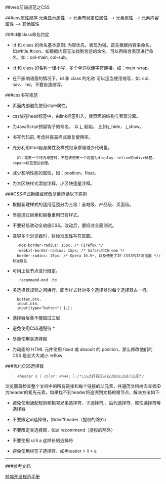 ##web前端规范之CSS

###css属性顺序
元素显示属性 —> 元素布局定位属性 –> 元素属性 –> 元素内容属性 –> 其他属性

###id和class命名约定
* id 和 class 的命名基本原则: 内容优先，表现为辅。首先根据内容来命名，如:#title,#icon。如根据内容无法找到合适的命名，可以再结合表现进行命名，如：col-main, col-sub。

* id 和 class 的名称一律小写，多个单词以连字符连接，如：main-wrap。

* 在不影响语意的情况下，id 和 class 的名称 可以适当使用缩写，如: col、nav、 hd，不要自造缩写。

###css书写规范
* 页面内部避免使用style属性。

* css放在head标签中，由link标签引入，使页面的结构与表现分离。

* 为JavaScript预留钩子的命名， 以 j_ 起始， 比如:j_hide， j_show。

* 书写代码前, 考虑并提高样式重复使用率。

* 充分利用html自身属性及样式继承原理减少代码量。

		如：需要一个行内标签时，不应该使用一个设置为display：inline的<div>标签，<span>标签更加合理。 


* 减少影响性能的属性，如：position，float。

* 为大区块样式添加注释，小区块适量注释。

###CSS样式新建或修改尽量遵循以下原则
* 根据新建样式的适用范围分为三级：全站级、产品级、页面级。

* 尽量通过继承和层叠重用已有样式。

* 不要轻易改动全站级CSS。改动后，要经过全面测试。

* 兼容多个浏览器时，将标准属性写在底部。

		-moz-border-radius: 15px; /* Firefox */
		-webkit-border-radius: 15px; /* Safari和Chrome */
		border-radius: 15px; /* Opera 10.5+, 以及使用了IE-CSS3的IE浏览器 *//标准属性
		
* 可用上级节点进行限定。

		.recommend-mod .hd

* 多选择器规则之间换行，即当样式针对多个选择器时每个选择器占一行。
	
		button.btn,
		input.btn,
		input[type="button"] {…};
		
* 选择器层叠不能超过三层

* 避免使用CSS通配符 *

* 尽量使用类选择器 

* 为动画的 HTML 元件使用 fixed 或 absoult 的 position，那么修改他们的 CSS 是会大大减小 reflow

 


###优化CSS选择器

> `#header a { color: #444; };/*CSS选择器是从右边到左边进行匹配*/`

浏览器将检查整个文档中的所有链接和每个链接的父元素，并遍历文档树去查找ID为header的祖先元素，如果找不到header将追溯到文档的根节点，解决方法如下:

* 避免使用通配规则和相邻兄弟选择符、子选择符,、后代选择符、属性选择符等选择器

* 不要限定id选择符，如div#header（提权的除外）

* 不要限定类选择器，如ul.recommend（提权的除外）

* 不要使用 ul li a 这样长的选择符

* 避免使用标签子选择符，如#header > li > a

***
###参考文档

[前端开发规范手册](https://github.com/Aaaaaashu/Front-End-Style-Guide)





















